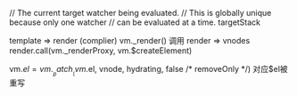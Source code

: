 // The current target watcher being evaluated.
// This is globally unique because only one watcher
// can be evaluated at a time.
targetStack


template => render (complier)
vm._render() 调用 render => vnodes
render.call(vm._renderProxy, vm.$createElement)

vm.$el = vm.__patch__(vm.$el, vnode, hydrating, false /* removeOnly */) 对应$el被重写
